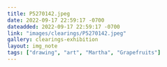 ```yaml
---
title: P5270142.jpeg
date: 2022-09-17 22:59:17 -0700
dateadded: 2022-09-17 22:59:17 -0700
link: "images/clearings/P5270142.jpeg"
gallery: clearings-exhibition
layout: img_note
tags: ["drawing", "art", "Martha", "Grapefruits"]
--- 
```

